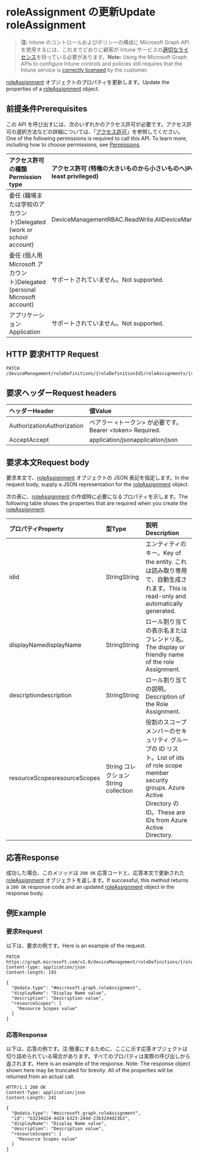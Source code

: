 # <a name="update-roleassignment"></a><span data-ttu-id="da3d4-101">roleAssignment の更新</span><span class="sxs-lookup"><span data-stu-id="da3d4-101">Update roleAssignment</span></span>

> <span data-ttu-id="da3d4-102">**注:** Intune のコントロールおよびポリシーの構成に Microsoft Graph API を使用するには、これまでどおりに顧客が Intune サービスの[適切なライセンス](https://go.microsoft.com/fwlink/?linkid=839381)を持っている必要があります。</span><span class="sxs-lookup"><span data-stu-id="da3d4-102">**Note:** Using the Microsoft Graph APIs to configure Intune controls and policies still requires that the Intune service is [correctly licensed](https://go.microsoft.com/fwlink/?linkid=839381) by the customer.</span></span>

<span data-ttu-id="da3d4-103">[roleAssignment](../resources/intune_rbac_roleassignment.md) オブジェクトのプロパティを更新します。</span><span class="sxs-lookup"><span data-stu-id="da3d4-103">Update the properties of a [roleAssignment](../resources/intune_rbac_roleassignment.md) object.</span></span>
## <a name="prerequisites"></a><span data-ttu-id="da3d4-104">前提条件</span><span class="sxs-lookup"><span data-stu-id="da3d4-104">Prerequisites</span></span>
<span data-ttu-id="da3d4-p101">この API を呼び出すには、次のいずれかのアクセス許可が必要です。アクセス許可の選択方法などの詳細については、「[アクセス許可](../../../concepts/permissions_reference.md)」を参照してください。</span><span class="sxs-lookup"><span data-stu-id="da3d4-p101">One of the following permissions is required to call this API. To learn more, including how to choose permissions, see [Permissions](../../../concepts/permissions_reference.md).</span></span>

|<span data-ttu-id="da3d4-107">アクセス許可の種類</span><span class="sxs-lookup"><span data-stu-id="da3d4-107">Permission type</span></span>|<span data-ttu-id="da3d4-108">アクセス許可 (特権の大きいものから小さいものへ)</span><span class="sxs-lookup"><span data-stu-id="da3d4-108">Permissions (from most to least privileged)</span></span>|
|:---|:---|
|<span data-ttu-id="da3d4-109">委任 (職場または学校のアカウント)</span><span class="sxs-lookup"><span data-stu-id="da3d4-109">Delegated (work or school account)</span></span>|<span data-ttu-id="da3d4-110">DeviceManagementRBAC.ReadWrite.All</span><span class="sxs-lookup"><span data-stu-id="da3d4-110">DeviceManagementRBAC.ReadWrite.All</span></span>|
|<span data-ttu-id="da3d4-111">委任 (個人用 Microsoft アカウント)</span><span class="sxs-lookup"><span data-stu-id="da3d4-111">Delegated (personal Microsoft account)</span></span>|<span data-ttu-id="da3d4-112">サポートされていません。</span><span class="sxs-lookup"><span data-stu-id="da3d4-112">Not supported.</span></span>|
|<span data-ttu-id="da3d4-113">アプリケーション</span><span class="sxs-lookup"><span data-stu-id="da3d4-113">Application</span></span>|<span data-ttu-id="da3d4-114">サポートされていません。</span><span class="sxs-lookup"><span data-stu-id="da3d4-114">Not supported.</span></span>|

## <a name="http-request"></a><span data-ttu-id="da3d4-115">HTTP 要求</span><span class="sxs-lookup"><span data-stu-id="da3d4-115">HTTP Request</span></span>
<!-- {
  "blockType": "ignored"
}
-->
``` http
PATCH /deviceManagement/roleDefinitions/{roleDefinitionId}/roleAssignments/{roleAssignmentId}
```

## <a name="request-headers"></a><span data-ttu-id="da3d4-116">要求ヘッダー</span><span class="sxs-lookup"><span data-stu-id="da3d4-116">Request headers</span></span>
|<span data-ttu-id="da3d4-117">ヘッダー</span><span class="sxs-lookup"><span data-stu-id="da3d4-117">Header</span></span>|<span data-ttu-id="da3d4-118">値</span><span class="sxs-lookup"><span data-stu-id="da3d4-118">Value</span></span>|
|:---|:---|
|<span data-ttu-id="da3d4-119">Authorization</span><span class="sxs-lookup"><span data-stu-id="da3d4-119">Authorization</span></span>|<span data-ttu-id="da3d4-120">ベアラー &lt;トークン&gt; が必要です。</span><span class="sxs-lookup"><span data-stu-id="da3d4-120">Bearer &lt;token&gt; Required.</span></span>|
|<span data-ttu-id="da3d4-121">Accept</span><span class="sxs-lookup"><span data-stu-id="da3d4-121">Accept</span></span>|<span data-ttu-id="da3d4-122">application/json</span><span class="sxs-lookup"><span data-stu-id="da3d4-122">application/json</span></span>|

## <a name="request-body"></a><span data-ttu-id="da3d4-123">要求本文</span><span class="sxs-lookup"><span data-stu-id="da3d4-123">Request body</span></span>
<span data-ttu-id="da3d4-124">要求本文で、[roleAssignment](../resources/intune_rbac_roleassignment.md) オブジェクトの JSON 表記を指定します。</span><span class="sxs-lookup"><span data-stu-id="da3d4-124">In the request body, supply a JSON representation for the [roleAssignment](../resources/intune_rbac_roleassignment.md) object.</span></span>

<span data-ttu-id="da3d4-125">次の表に、[roleAssignment](../resources/intune_rbac_roleassignment.md) の作成時に必要になるプロパティを示します。</span><span class="sxs-lookup"><span data-stu-id="da3d4-125">The following table shows the properties that are required when you create the [roleAssignment](../resources/intune_rbac_roleassignment.md).</span></span>

|<span data-ttu-id="da3d4-126">プロパティ</span><span class="sxs-lookup"><span data-stu-id="da3d4-126">Property</span></span>|<span data-ttu-id="da3d4-127">型</span><span class="sxs-lookup"><span data-stu-id="da3d4-127">Type</span></span>|<span data-ttu-id="da3d4-128">説明</span><span class="sxs-lookup"><span data-stu-id="da3d4-128">Description</span></span>|
|:---|:---|:---|
|<span data-ttu-id="da3d4-129">id</span><span class="sxs-lookup"><span data-stu-id="da3d4-129">id</span></span>|<span data-ttu-id="da3d4-130">String</span><span class="sxs-lookup"><span data-stu-id="da3d4-130">String</span></span>|<span data-ttu-id="da3d4-131">エンティティのキー。</span><span class="sxs-lookup"><span data-stu-id="da3d4-131">Key of the entity.</span></span> <span data-ttu-id="da3d4-132">これは読み取り専用で、自動生成されます。</span><span class="sxs-lookup"><span data-stu-id="da3d4-132">This is read-only and automatically generated.</span></span>|
|<span data-ttu-id="da3d4-133">displayName</span><span class="sxs-lookup"><span data-stu-id="da3d4-133">displayName</span></span>|<span data-ttu-id="da3d4-134">String</span><span class="sxs-lookup"><span data-stu-id="da3d4-134">String</span></span>|<span data-ttu-id="da3d4-135">ロール割り当ての表示名またはフレンドリ名。</span><span class="sxs-lookup"><span data-stu-id="da3d4-135">The display or friendly name of the role Assignment.</span></span>|
|<span data-ttu-id="da3d4-136">description</span><span class="sxs-lookup"><span data-stu-id="da3d4-136">description</span></span>|<span data-ttu-id="da3d4-137">String</span><span class="sxs-lookup"><span data-stu-id="da3d4-137">String</span></span>|<span data-ttu-id="da3d4-138">ロール割り当ての説明。</span><span class="sxs-lookup"><span data-stu-id="da3d4-138">Description of the Role Assignment.</span></span>|
|<span data-ttu-id="da3d4-139">resourceScopes</span><span class="sxs-lookup"><span data-stu-id="da3d4-139">resourceScopes</span></span>|<span data-ttu-id="da3d4-140">String コレクション</span><span class="sxs-lookup"><span data-stu-id="da3d4-140">String collection</span></span>|<span data-ttu-id="da3d4-141">役割のスコープ メンバーのセキュリティ グループの ID リスト。</span><span class="sxs-lookup"><span data-stu-id="da3d4-141">List of ids of role scope member security groups.</span></span>  <span data-ttu-id="da3d4-142">Azure Active Directory の ID。</span><span class="sxs-lookup"><span data-stu-id="da3d4-142">These are IDs from Azure Active Directory.</span></span>|



## <a name="response"></a><span data-ttu-id="da3d4-143">応答</span><span class="sxs-lookup"><span data-stu-id="da3d4-143">Response</span></span>
<span data-ttu-id="da3d4-144">成功した場合、このメソッドは `200 OK` 応答コードと、応答本文で更新された [roleAssignment](../resources/intune_rbac_roleassignment.md) オブジェクトを返します。</span><span class="sxs-lookup"><span data-stu-id="da3d4-144">If successful, this method returns a `200 OK` response code and an updated [roleAssignment](../resources/intune_rbac_roleassignment.md) object in the response body.</span></span>

## <a name="example"></a><span data-ttu-id="da3d4-145">例</span><span class="sxs-lookup"><span data-stu-id="da3d4-145">Example</span></span>
### <a name="request"></a><span data-ttu-id="da3d4-146">要求</span><span class="sxs-lookup"><span data-stu-id="da3d4-146">Request</span></span>
<span data-ttu-id="da3d4-147">以下は、要求の例です。</span><span class="sxs-lookup"><span data-stu-id="da3d4-147">Here is an example of the request.</span></span>
``` http
PATCH https://graph.microsoft.com/v1.0/deviceManagement/roleDefinitions/{roleDefinitionId}/roleAssignments/{roleAssignmentId}
Content-type: application/json
Content-length: 193

{
  "@odata.type": "#microsoft.graph.roleAssignment",
  "displayName": "Display Name value",
  "description": "Description value",
  "resourceScopes": [
    "Resource Scopes value"
  ]
}
```

### <a name="response"></a><span data-ttu-id="da3d4-148">応答</span><span class="sxs-lookup"><span data-stu-id="da3d4-148">Response</span></span>
<span data-ttu-id="da3d4-p104">以下は、応答の例です。注:簡潔にするために、ここに示す応答オブジェクトは切り詰められている場合があります。すべてのプロパティは実際の呼び出しから返されます。</span><span class="sxs-lookup"><span data-stu-id="da3d4-p104">Here is an example of the response. Note: The response object shown here may be truncated for brevity. All of the properties will be returned from an actual call.</span></span>
``` http
HTTP/1.1 200 OK
Content-Type: application/json
Content-Length: 242

{
  "@odata.type": "#microsoft.graph.roleAssignment",
  "id": "b3234d24-4d24-b323-244d-23b3244d23b3",
  "displayName": "Display Name value",
  "description": "Description value",
  "resourceScopes": [
    "Resource Scopes value"
  ]
}
```



